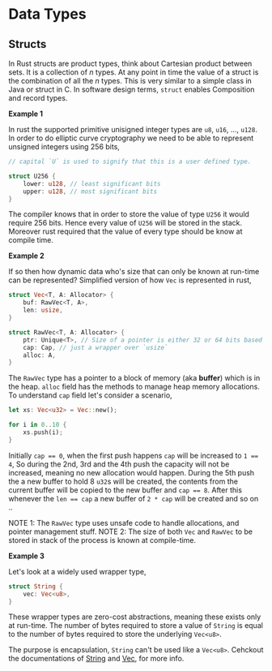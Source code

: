 # Data Types

## Structs

In Rust structs are product types, think about Cartesian product between sets.
It is a collection of *n* types. At any point in time the value of a struct is the
combination of all the *n* types.
This is very similar to a simple class in Java or struct in C.
In software design terms, `struct` enables Composition and record types.

**Example 1**

In rust the supported primitive unisigned integer types are `u8`, `u16`, ..., `u128`.
In order to do elliptic curve cryptography we need to be able to represent unsigned
integers using 256 bits,

```rust
// capital `U` is used to signify that this is a user defined type.

struct U256 {
    lower: u128, // least significant bits
    upper: u128, // most significant bits
}
```

The compiler knows that in order to store the value of type `U256` it would require 256 bits.
Hence every value of `U256` will be stored in the stack.
Moreover rust required that the value of every type should be know at compile time.

**Example 2**

If so then how dynamic data who's size that can only be known at run-time can be represented?
Simplified version of how `Vec` is represented in rust,

```rust
struct Vec<T, A: Allocator> {
    buf: RawVec<T, A>,
    len: usize,
}

struct RawVec<T, A: Allocator> {
    ptr: Unique<T>, // Size of a pointer is either 32 or 64 bits based on the CPU architecture
    cap: Cap, // just a wrapper over `usize`
    alloc: A,
}
```

The `RawVec` type has a pointer to a block of memory (aka **buffer**) which is in the heap.
`alloc` field has the methods to manage heap memory allocations.
To understand `cap` field let's consider a scenario,

```rust
let xs: Vec<u32> = Vec::new();

for i in 0..10 {
    xs.push(i);
}
```

Initially `cap == 0`, when the first push happens `cap` will be increased to `1 == 4`,
So during the 2nd, 3rd and the 4th push the capacity will not be increased, meaning no
new allocation would happen. During the 5th push the a new buffer to hold 8 `u32`s will
be created, the contents from the current buffer will be copied to the new buffer and
`cap == 8`. After this whenever the `len == cap` a new buffer of `2 * cap` will be created
and so on ..

NOTE 1: The `RawVec` type uses unsafe code to handle allocations, and pointer management stuff.
NOTE 2: The size of both `Vec` and `RawVec` to be stored in stack of the process is known at compile-time.

**Example 3**

Let's look at a widely used wrapper type,

```rust
struct String {
    vec: Vec<u8>,
}
```

These wrapper types are zero-cost abstractions, meaning these exists only at run-time.
The number of bytes required to store a value of `String` is equal to the number of bytes
required to store the underlying `Vec<u8>`.

The purpose is encapsulation, `String` can't be used like a `Vec<u8>`. Cehckout the documentations
of [String](https://doc.rust-lang.org/std/string/struct.String.html) and [Vec](https://doc.rust-lang.org/std/vec/struct.Vec.html), for more info.
